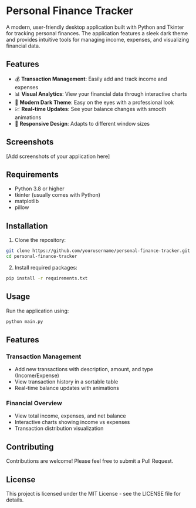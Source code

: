 # Personal Finance Tracker

A modern, user-friendly desktop application built with Python and Tkinter for tracking personal finances. The application features a sleek dark theme and provides intuitive tools for managing income, expenses, and visualizing financial data.

## Features

- 💰 **Transaction Management**: Easily add and track income and expenses
- 📊 **Visual Analytics**: View your financial data through interactive charts
- 🌙 **Modern Dark Theme**: Easy on the eyes with a professional look
- 💹 **Real-time Updates**: See your balance changes with smooth animations
- 📱 **Responsive Design**: Adapts to different window sizes

## Screenshots

[Add screenshots of your application here]

## Requirements

- Python 3.8 or higher
- tkinter (usually comes with Python)
- matplotlib
- pillow

## Installation

1. Clone the repository:
```bash
git clone https://github.com/yourusername/personal-finance-tracker.git
cd personal-finance-tracker
```

2. Install required packages:
```bash
pip install -r requirements.txt
```

## Usage

Run the application using:
```bash
python main.py
```

## Features

### Transaction Management
- Add new transactions with description, amount, and type (Income/Expense)
- View transaction history in a sortable table
- Real-time balance updates with animations

### Financial Overview
- View total income, expenses, and net balance
- Interactive charts showing income vs expenses
- Transaction distribution visualization

## Contributing

Contributions are welcome! Please feel free to submit a Pull Request.

## License

This project is licensed under the MIT License - see the LICENSE file for details.